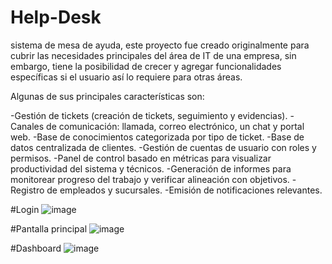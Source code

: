 # Help-Desk
sistema de mesa de ayuda, este proyecto fue creado originalmente para cubrir las necesidades principales del área de IT de una empresa, sin embargo, tiene la posibilidad de crecer y agregar funcionalidades específicas si el usuario así lo requiere para otras áreas. 

Algunas de sus principales características son:

-Gestión de tickets (creación de tickets, seguimiento y evidencias).
-Canales de comunicación: llamada, correo electrónico, un chat y portal web.
-Base de conocimientos categorizada por tipo de ticket.
-Base de datos centralizada de clientes.
-Gestión de cuentas de usuario con roles y permisos.
-Panel de control basado en métricas para visualizar productividad del sistema y técnicos.
-Generación de informes para monitorear progreso del trabajo y verificar alineación con objetivos.
-Registro de empleados y sucursales.
-Emisión de notificaciones relevantes.



#Login
![image](https://user-images.githubusercontent.com/85320228/230815173-2b19ca93-e310-400d-ab52-247164d1c67f.png)

#Pantalla principal 
![image](https://user-images.githubusercontent.com/85320228/230815703-c9894b02-5d10-487d-b4a3-c97b9eae1df4.png)

#Dashboard
![image](https://user-images.githubusercontent.com/85320228/230815798-8944c54d-61f5-48ee-a8f1-e71b66465e2b.png)


